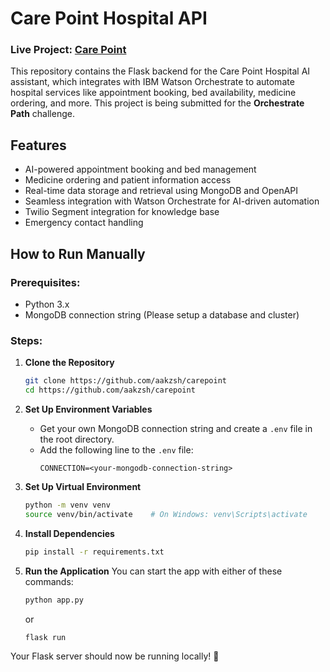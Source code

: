 # Care Point Hospital API

### Live Project: **[Care Point](https://carepoint-ecru.vercel.app/)**

This repository contains the Flask backend for the Care Point Hospital AI assistant, which integrates with IBM Watson Orchestrate to automate hospital services like appointment booking, bed availability, medicine ordering, and more. This project is being submitted for the **Orchestrate Path** challenge.

## Features
- AI-powered appointment booking and bed management
- Medicine ordering and patient information access
- Real-time data storage and retrieval using MongoDB and OpenAPI
- Seamless integration with Watson Orchestrate for AI-driven automation
- Twilio Segment integration for knowledge base
- Emergency contact handling

## How to Run Manually

### Prerequisites:
- Python 3.x
- MongoDB connection string (Please setup a database and cluster)

### Steps:

1. **Clone the Repository**
   ```bash
   git clone https://github.com/aakzsh/carepoint
   cd https://github.com/aakzsh/carepoint
   ```

2. **Set Up Environment Variables**
   - Get your own MongoDB connection string and create a `.env` file in the root directory.
   - Add the following line to the `.env` file:
     ```
     CONNECTION=<your-mongodb-connection-string>
     ```

3. **Set Up Virtual Environment**
   ```bash
   python -m venv venv
   source venv/bin/activate    # On Windows: venv\Scripts\activate
   ```

4. **Install Dependencies**
   ```bash
   pip install -r requirements.txt
   ```

5. **Run the Application**
   You can start the app with either of these commands:
     ```bash
     python app.py
     ```
     or
     
     ```bash
     flask run
     ```

Your Flask server should now be running locally! 🎉

